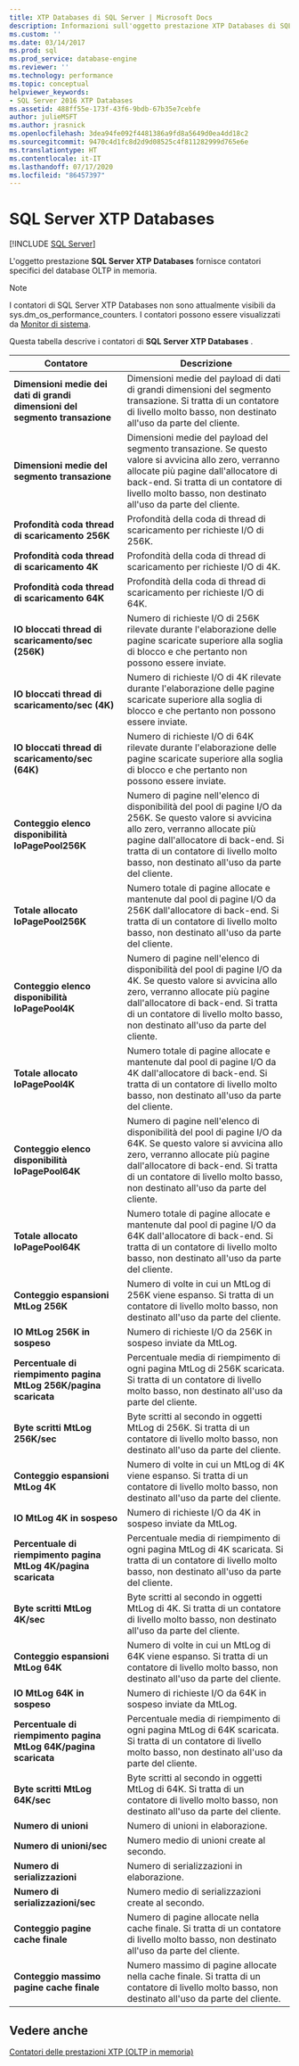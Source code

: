 ```yaml
---
title: XTP Databases di SQL Server | Microsoft Docs
description: Informazioni sull'oggetto prestazione XTP Databases di SQL Server, che fornisce contatori specifici del database OLTP in memoria.
ms.custom: ''
ms.date: 03/14/2017
ms.prod: sql
ms.prod_service: database-engine
ms.reviewer: ''
ms.technology: performance
ms.topic: conceptual
helpviewer_keywords:
- SQL Server 2016 XTP Databases
ms.assetid: 488ff55e-173f-43f6-9bdb-67b35e7cebfe
author: julieMSFT
ms.author: jrasnick
ms.openlocfilehash: 3dea94fe092f4481386a9fd8a5649d0ea4dd18c2
ms.sourcegitcommit: 9470c4d1fc8d2d9d08525c4f811282999d765e6e
ms.translationtype: HT
ms.contentlocale: it-IT
ms.lasthandoff: 07/17/2020
ms.locfileid: "86457397"
---
```

# <a name="sql-server-xtp-databases"></a>SQL Server XTP Databases
 [!INCLUDE [SQL Server](../../includes/applies-to-version/sqlserver.md)]

L'oggetto prestazione **SQL Server XTP Databases** fornisce contatori specifici del database OLTP in memoria.

> [!NOTE]
>  I contatori di SQL Server XTP Databases non sono attualmente visibili da sys.dm_os_performance_counters.  I contatori possono essere visualizzati da [Monitor di sistema](../../relational-databases/performance/start-system-monitor-windows.md).

Questa tabella descrive i contatori di **SQL Server XTP Databases** .

|Contatore|Descrizione| 
|-------------|-----------------|  
|**Dimensioni medie dei dati di grandi dimensioni del segmento transazione**|Dimensioni medie del payload di dati di grandi dimensioni del segmento transazione. Si tratta di un contatore di livello molto basso, non destinato all'uso da parte del cliente.|
|**Dimensioni medie del segmento transazione**|Dimensioni medie del payload del segmento transazione. Se questo valore si avvicina allo zero, verranno allocate più pagine dall'allocatore di back-end. Si tratta di un contatore di livello molto basso, non destinato all'uso da parte del cliente.|
|**Profondità coda thread di scaricamento 256K**|Profondità della coda di thread di scaricamento per richieste I/O di 256K.|
|**Profondità coda thread di scaricamento 4K**|Profondità della coda di thread di scaricamento per richieste I/O di 4K.|
|**Profondità coda thread di scaricamento 64K**|Profondità della coda di thread di scaricamento per richieste I/O di 64K.|
|**IO bloccati thread di scaricamento/sec (256K)**|Numero di richieste I/O di 256K rilevate durante l'elaborazione delle pagine scaricate superiore alla soglia di blocco e che pertanto non possono essere inviate.|
|**IO bloccati thread di scaricamento/sec (4K)**|Numero di richieste I/O di 4K rilevate durante l'elaborazione delle pagine scaricate superiore alla soglia di blocco e che pertanto non possono essere inviate.|
|**IO bloccati thread di scaricamento/sec (64K)**|Numero di richieste I/O di 64K rilevate durante l'elaborazione delle pagine scaricate superiore alla soglia di blocco e che pertanto non possono essere inviate.|
|**Conteggio elenco disponibilità IoPagePool256K**|Numero di pagine nell'elenco di disponibilità del pool di pagine I/O da 256K. Se questo valore si avvicina allo zero, verranno allocate più pagine dall'allocatore di back-end. Si tratta di un contatore di livello molto basso, non destinato all'uso da parte del cliente.|
|**Totale allocato IoPagePool256K**|Numero totale di pagine allocate e mantenute dal pool di pagine I/O da 256K dall'allocatore di back-end. Si tratta di un contatore di livello molto basso, non destinato all'uso da parte del cliente.|
|**Conteggio elenco disponibilità IoPagePool4K**|Numero di pagine nell'elenco di disponibilità del pool di pagine I/O da 4K. Se questo valore si avvicina allo zero, verranno allocate più pagine dall'allocatore di back-end. Si tratta di un contatore di livello molto basso, non destinato all'uso da parte del cliente.|
|**Totale allocato IoPagePool4K**|Numero totale di pagine allocate e mantenute dal pool di pagine I/O da 4K dall'allocatore di back-end. Si tratta di un contatore di livello molto basso, non destinato all'uso da parte del cliente.|
|**Conteggio elenco disponibilità IoPagePool64K**|Numero di pagine nell'elenco di disponibilità del pool di pagine I/O da 64K. Se questo valore si avvicina allo zero, verranno allocate più pagine dall'allocatore di back-end. Si tratta di un contatore di livello molto basso, non destinato all'uso da parte del cliente.|
|**Totale allocato IoPagePool64K**|Numero totale di pagine allocate e mantenute dal pool di pagine I/O da 64K dall'allocatore di back-end. Si tratta di un contatore di livello molto basso, non destinato all'uso da parte del cliente.|
|**Conteggio espansioni MtLog 256K**|Numero di volte in cui un MtLog di 256K viene espanso. Si tratta di un contatore di livello molto basso, non destinato all'uso da parte del cliente.|
|**IO MtLog 256K in sospeso**|Numero di richieste I/O da 256K in sospeso inviate da MtLog.|
|**Percentuale di riempimento pagina MtLog 256K/pagina scaricata**|Percentuale media di riempimento di ogni pagina MtLog di 256K scaricata. Si tratta di un contatore di livello molto basso, non destinato all'uso da parte del cliente.|
|**Byte scritti MtLog 256K/sec**|Byte scritti al secondo in oggetti MtLog di 256K. Si tratta di un contatore di livello molto basso, non destinato all'uso da parte del cliente.|
|**Conteggio espansioni MtLog 4K**|Numero di volte in cui un MtLog di 4K viene espanso. Si tratta di un contatore di livello molto basso, non destinato all'uso da parte del cliente.|
|**IO MtLog 4K in sospeso**|Numero di richieste I/O da 4K in sospeso inviate da MtLog.|
|**Percentuale di riempimento pagina MtLog 4K/pagina scaricata**|Percentuale media di riempimento di ogni pagina MtLog di 4K scaricata. Si tratta di un contatore di livello molto basso, non destinato all'uso da parte del cliente.|
|**Byte scritti MtLog 4K/sec**|Byte scritti al secondo in oggetti MtLog di 4K. Si tratta di un contatore di livello molto basso, non destinato all'uso da parte del cliente.|
|**Conteggio espansioni MtLog 64K**|Numero di volte in cui un MtLog di 64K viene espanso. Si tratta di un contatore di livello molto basso, non destinato all'uso da parte del cliente.|
|**IO MtLog 64K in sospeso**|Numero di richieste I/O da 64K in sospeso inviate da MtLog.|
|**Percentuale di riempimento pagina MtLog 64K/pagina scaricata**|Percentuale media di riempimento di ogni pagina MtLog di 64K scaricata. Si tratta di un contatore di livello molto basso, non destinato all'uso da parte del cliente.|
|**Byte scritti MtLog 64K/sec**|Byte scritti al secondo in oggetti MtLog di 64K. Si tratta di un contatore di livello molto basso, non destinato all'uso da parte del cliente.|
|**Numero di unioni**|Numero di unioni in elaborazione.|
|**Numero di unioni/sec**|Numero medio di unioni create al secondo.|
|**Numero di serializzazioni**|Numero di serializzazioni in elaborazione.|
|**Numero di serializzazioni/sec**|Numero medio di serializzazioni create al secondo.|
|**Conteggio pagine cache finale**|Numero di pagine allocate nella cache finale. Si tratta di un contatore di livello molto basso, non destinato all'uso da parte del cliente.|
|**Conteggio massimo pagine cache finale**|Numero massimo di pagine allocate nella cache finale. Si tratta di un contatore di livello molto basso, non destinato all'uso da parte del cliente.|


## <a name="see-also"></a>Vedere anche  
[Contatori delle prestazioni XTP &#40;OLTP in memoria&#41;](../../relational-databases/performance-monitor/sql-server-xtp-in-memory-oltp-performance-counters.md)
